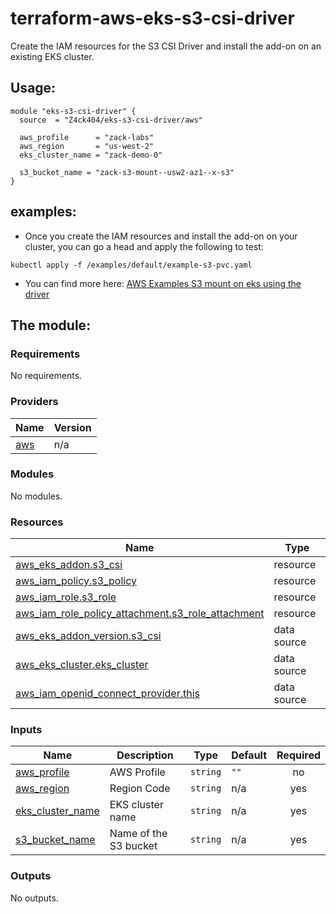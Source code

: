 # terraform-aws-eks-s3-csi-driver

Create the IAM resources for the S3 CSI Driver and install the add-on on an existing EKS cluster.

## Usage:

```
module "eks-s3-csi-driver" {
  source  = "Z4ck404/eks-s3-csi-driver/aws"

  aws_profile      = "zack-labs"
  aws_region       = "us-west-2"
  eks_cluster_name = "zack-demo-0"

  s3_bucket_name = "zack-s3-mount--usw2-az1--x-s3"
}
```
## examples:

- Once you create the IAM resources and install the add-on on your cluster, you can go a head and apply the following to test:

`kubectl apply -f /examples/default/example-s3-pvc.yaml`

- You can find more here: [AWS Examples S3 mount on eks using the driver](https://github.com/awslabs/mountpoint-s3-csi-driver/blob/main/examples/kubernetes/static_provisioning/static_provisioning.yaml)


## The module:



<!-- BEGIN_TF_DOCS -->
### Requirements

No requirements.

### Providers

| Name | Version |
|------|---------|
| <a name="provider_aws"></a> [aws](#provider\_aws) | n/a |

### Modules

No modules.

### Resources

| Name | Type |
|------|------|
| [aws_eks_addon.s3_csi](https://registry.terraform.io/providers/hashicorp/aws/latest/docs/resources/eks_addon) | resource |
| [aws_iam_policy.s3_policy](https://registry.terraform.io/providers/hashicorp/aws/latest/docs/resources/iam_policy) | resource |
| [aws_iam_role.s3_role](https://registry.terraform.io/providers/hashicorp/aws/latest/docs/resources/iam_role) | resource |
| [aws_iam_role_policy_attachment.s3_role_attachment](https://registry.terraform.io/providers/hashicorp/aws/latest/docs/resources/iam_role_policy_attachment) | resource |
| [aws_eks_addon_version.s3_csi](https://registry.terraform.io/providers/hashicorp/aws/latest/docs/data-sources/eks_addon_version) | data source |
| [aws_eks_cluster.eks_cluster](https://registry.terraform.io/providers/hashicorp/aws/latest/docs/data-sources/eks_cluster) | data source |
| [aws_iam_openid_connect_provider.this](https://registry.terraform.io/providers/hashicorp/aws/latest/docs/data-sources/iam_openid_connect_provider) | data source |

### Inputs

| Name | Description | Type | Default | Required |
|------|-------------|------|---------|:--------:|
| <a name="input_aws_profile"></a> [aws\_profile](#input\_aws\_profile) | AWS Profile | `string` | `""` | no |
| <a name="input_aws_region"></a> [aws\_region](#input\_aws\_region) | Region Code | `string` | n/a | yes |
| <a name="input_eks_cluster_name"></a> [eks\_cluster\_name](#input\_eks\_cluster\_name) | EKS cluster name | `string` | n/a | yes |
| <a name="input_s3_bucket_name"></a> [s3\_bucket\_name](#input\_s3\_bucket\_name) | Name of the S3 bucket | `string` | n/a | yes |

### Outputs

No outputs.
<!-- END_TF_DOCS -->